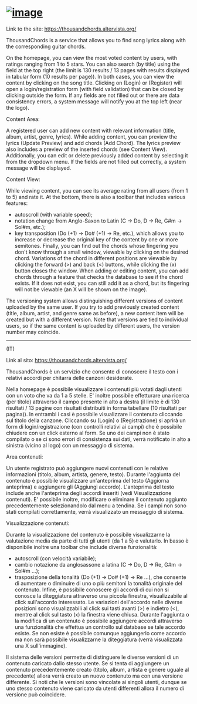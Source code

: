 # [![image](https://github.com/user-attachments/assets/63677978-40a2-4d8e-8329-c3438a90edd2)](https://thousandchords.altervista.org/)



Link to the site: https://thousandchords.altervista.org/

ThousandChords is a service that allows you to find song lyrics along with the corresponding guitar chords.

On the homepage, you can view the most voted content by users, with ratings ranging from 1 to 5 stars. 
You can also search (by title) using the field at the top right (the limit is 130 results / 13 pages with results displayed in tabular form (10 results per page)). 
In both cases, you can view the content by clicking on the song title. Clicking on (Login) or (Register) will open a login/registration form (with field validation) 
that can be closed by clicking outside the form. If any fields are not filled out or there are data consistency errors, a system message will notify you at the top left (near the logo).

Content Area:

A registered user can add new content with relevant information (title, album, artist, genre, lyrics). 
While adding content, you can preview the lyrics (Update Preview) and add chords (Add Chord). 
The lyrics preview also includes a preview of the inserted chords (see Content View). 
Additionally, you can edit or delete previously added content by selecting it from the dropdown menu. 
If the fields are not filled out correctly, a system message will be displayed.

Content View:

While viewing content, you can see its average rating from all users (from 1 to 5) and rate it. 
At the bottom, there is also a toolbar that includes various features:
- autoscroll (with variable speed);
- notation change from Anglo-Saxon to Latin (C -> Do, D -> Re, G#m -> Sol#m, etc.);
- key transposition (Do (+1) -> Do# (+1) -> Re, etc.), which allows you to increase or decrease the original key of the content by one or more semitones.
Finally, you can find out the chords whose fingering you don't know through a small window, viewable by clicking on the desired chord. Variations of the chord in different positions are viewable by clicking the forward (>) and back (<) buttons, while clicking the (x) button closes the window. When adding or editing content, you can add chords through a feature that checks the database to see if the chord exists. If it does not exist, you can still add it as a chord, but its fingering will not be viewable (an X will be shown on the image).

The versioning system allows distinguishing different versions of content uploaded by the same user. If you try to add previously created content (title, album, artist, and genre same as before), a new content item will be created but with a different version. Note that versions are tied to individual users, so if the same content is uploaded by different users, the version number may coincide.

_______________________________________________________________________________________________________________________________

(IT)

Link al sito: https://thousandchords.altervista.org/

ThousandChords è un servizio che consente di conoscere il testo con i relativi accordi per chitarra delle canzoni desiderate.

Nella homepage è possibile visualizzare i contenuti più votati dagli utenti con un voto che va da 1 a 5 stelle. 
E' inoltre possibile effetturare una ricerca (per titolo) attraverso il campo presente in alto a destra 
(il limite è di 130 risultati / 13 pagine con risultati distribuiti in forma tabellare (10 risultati per pagina)).
In entrambi i casi è possibile visualizzare il contenuto cliccando sul titolo della canzone.
Cliccando su (Login) o (Registrazione) si aprirà un form di login/registrazione (con controlli relativi ai campi) 
che è possibile chiudere con un click esterno al form. Se uno dei campi non è stato compilato o se ci sono errori
di consistenza sui dati, verrà notificato in alto a sinistra (vicino al logo) con un messaggio di sistema.

Area contenuti:

Un utente registrato può aggiungere nuovi contenuti con le relative informazioni (titolo, album, artista, genere, testo).
Durante l'aggiunta del contenuto è possibile visualizzare un'anteprima del testo (Aggiorna anteprima) 
e aggiungere gli (Aggiungi accordo). 
L'anteprima del testo include anche l'anteprima degli accordi inseriti (vedi Visualizzazione contenuti).
E' possibile inoltre, modificare o eliminare il contenuto aggiunto precedentemente selezionandolo dal menu a tendina.
Se i campi non sono stati compilati correttamente, verrà visualizzato un messaggio di sistema.

Visualizzazione contenuti:

Durante la visualizzazione del contenuto è possibile visualizzarne la valutazione media da parte di tutti 
gli utenti (da 1 a 5) e valutarlo. 
In basso è disponibile inoltre una toolbar che include diverse funzionalità:
- autoscroll (con velocità variabile);
- cambio notazione da anglosassone a latina (C -> Do, D -> Re, G#m -> Sol#m ...);
- trasposizione della tonalità (Do (+1) -> Do# (+1) -> Re ...), che consente di aumentare o diminuire di uno o più semitoni 
la tonalità originale del contenuto.
Infine, è possibile conoscere gli accordi di cui non si conosce la diteggiatura attraverso una piccola finestra, 
visualizzabile al click sull'accordo interessato. Le variazioni dell'accordo nelle diverse posizioni sono visualizzabili 
al click sui tasti avanti (>) e indietro (<), mentre al click sul tasto (x) la finestra viene chiusa.
Durante l'aggiunta o la modifica di un contenuto è possibile aggiungere accordi attraverso una funzionalità 
che effettua un controllo sul database se tale accordo esiste. Se non esiste è possibile comunque aggiungerlo come accordo
ma non sarà possibile visualizzarne la diteggiatura (verrà visualizzata una X sull'immagine).

Il sistema delle versioni permette di distinguere le diverse versioni di un contenuto caricato dallo stesso utente.
Se si tenta di aggiungere un contenuto precedentemente creato (titolo, album, artista e genere uguale al precedente) 
allora verrà creato un nuovo contenuto ma con una versione differente. Si noti che le versioni sono vincolate ai singoli 
utenti, dunque se uno stesso contenuto viene caricato da utenti differenti allora il numero di versione può coincidere.

